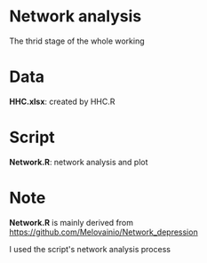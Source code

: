 # Network analysis
The thrid stage of the whole working

# Data
**HHC.xlsx**: created by HHC.R

# Script
**Network.R**: network analysis and plot 

# Note
**Network.R** is mainly derived from https://github.com/Melovainio/Network_depression

I used the script's network analysis process
